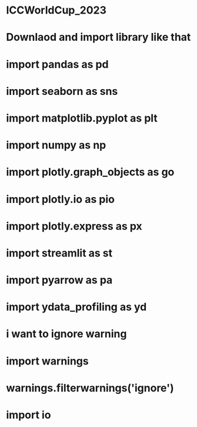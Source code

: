 # ICCWorldCup_2023
# Downlaod and import library like that
# import pandas as pd
# import seaborn as sns
# import matplotlib.pyplot as plt
# import numpy as np
# import plotly.graph_objects as go
# import plotly.io as pio
# import plotly.express as px
# import streamlit as st
# import pyarrow as pa
# import ydata_profiling as yd
# i want to ignore warning
# import warnings
# warnings.filterwarnings('ignore')
# import io
